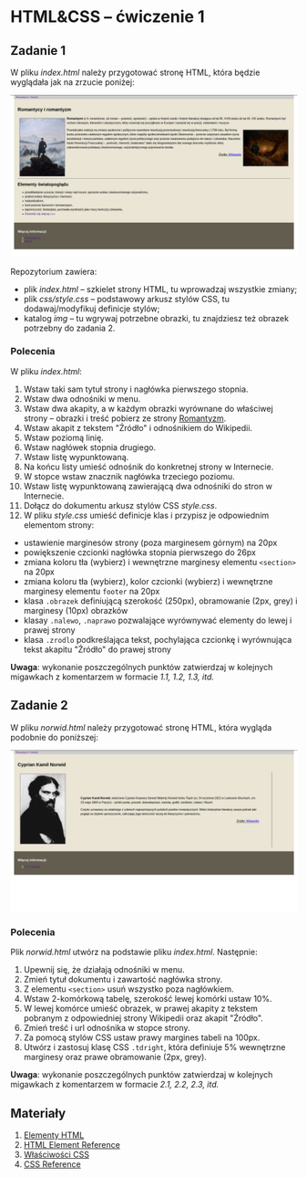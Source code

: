 # HTML&CSS – ćwiczenie 1

## Zadanie 1

W pliku *index.html* należy przygotować stronę HTML, która będzie wyglądała jak
na zrzucie poniżej:

![Strona główna](img/index.png)

Repozytorium zawiera:

* plik *index.html* – szkielet strony HTML, tu wprowadzaj wszystkie zmiany;
* plik *css/style.css* – podstawowy arkusz stylów CSS, tu dodawaj/modyfikuj definicje stylów;
* katalog *img* – tu wgrywaj potrzebne obrazki, tu znajdziesz też obrazek potrzebny do zadania 2.

### Polecenia

W pliku *index.html*:

1. Wstaw taki sam tytuł strony i nagłówka pierwszego stopnia.
1. Wstaw dwa odnośniki w menu.
1. Wstaw dwa akapity, a w każdym obrazki wyrównane do właściwej strony – obrazki i treść pobierz ze strony [Romantyzm](https://pl.wikipedia.org/wiki/Romantyzm).
1. Wstaw akapit z tekstem "Źródło" i odnośnikiem do Wikipedii.
1. Wstaw poziomą linię.
1. Wstaw nagłówek stopnia drugiego.
1. Wstaw listę wypunktowaną.
1. Na końcu listy umieść odnośnik do konkretnej strony w Internecie.
1. W stopce wstaw znacznik nagłówka trzeciego poziomu.
1. Wstaw listę wypunktowaną zawierającą dwa odnośniki do stron w Internecie.
1. Dołącz do dokumentu arkusz stylów CSS *style.css*.
1. W pliku *style.css* umieść definicje klas i przypisz je odpowiednim elementom strony:
  * ustawienie marginesów strony (poza marginesem górnym) na 20px
  * powiększenie czcionki nagłówka stopnia pierwszego do 26px
  * zmiana koloru tła (wybierz) i wewnętrzne marginesy elementu `<section>` na 20px
  * zmiana koloru tła (wybierz), kolor czcionki (wybierz) i wewnętrzne marginesy elementu `footer` na 20px
  * klasa `.obrazek` definiującą szerokość (250px), obramowanie (2px, grey) i marginesy (10px) obrazków
  * klasay `.nalewo`, `.naprawo` pozwalające wyrównywać elementy do lewej i prawej strony
  * klasa `.zrodlo` podkreślająca tekst, pochylająca czcionkę i wyrównująca tekst akapitu "Źródło" do prawej strony

**Uwaga**: wykonanie poszczególnych punktów zatwierdzaj w kolejnych migawkach z komentarzem w formacie *1.1, 1.2, 1.3, itd.*

## Zadanie 2

W pliku *norwid.html* należy przygotować stronę HTML, która wygląda podobnie do poniższej:

![Norwid](img/norwid.png)

### Polecenia

Plik *norwid.html* utwórz na podstawie pliku *index.html*. Następnie:

1. Upewnij się, że działają odnośniki w menu.
1. Zmień tytuł dokumentu i zawartość nagłówka strony.
1. Z elementu `<section>` usuń wszystko poza nagłówkiem.
1. Wstaw 2-komórkową tabelę, szerokość lewej komórki ustaw 10%.
1. W lewej komórce umieść obrazek, w prawej akapity z tekstem pobranym z odpowiedniej strony Wikipedii oraz akapit "Źródło".
1. Zmień treść i url odnośnika w stopce strony.
1. Za pomocą stylów CSS ustaw prawy margines tabeli na 100px.
1. Utwórz i zastosuj klasę CSS `.tdright`, która definiuje 5% wewnętrzne marginesy oraz prawe obramowanie (2px, grey).

**Uwaga**: wykonanie poszczególnych punktów zatwierdzaj w kolejnych migawkach z komentarzem w formacie *2.1, 2.2, 2.3, itd.*

## Materiały

1. [Elementy HTML](http://webkod.pl/dodatki/html/mapa-html-elementy-atrybuty-wartosci>)
2. [HTML Element Reference](http://www.w3schools.com/tags/default.asp)
3. [Właściwości CSS](http://webkod.pl/kurs-css/wlasciwosci/tekst/text-align)
4. [CSS Reference](http://www.w3schools.com/cssref/default.asp)
